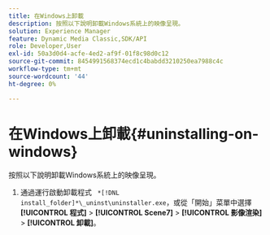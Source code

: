 ```yaml
---
title: 在Windows上卸載
description: 按照以下說明卸載Windows系統上的映像呈現。
solution: Experience Manager
feature: Dynamic Media Classic,SDK/API
role: Developer,User
exl-id: 50a3d0d4-acfe-4ed2-af9f-01f8c98d0c12
source-git-commit: 8454991568374ecd1c4babdd3210250ea7988c4c
workflow-type: tm+mt
source-wordcount: '44'
ht-degree: 0%

---
```


# 在Windows上卸載{#uninstalling-on-windows}

按照以下說明卸載Windows系統上的映像呈現。

1. 通過運行啟動卸載程式 ` *[!DNL install_folder]*\_uninst\uninstaller.exe`，或從「開始」菜單中選擇 **[!UICONTROL 程式]** > **[!UICONTROL Scene7]** > **[!UICONTROL 影像渲染]** > **[!UICONTROL 卸載]**。
